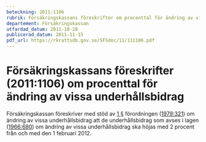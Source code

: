 ```yaml
---
beteckning: 2011:1106
rubrik: Försäkringskassans föreskrifter om procenttal för ändring av vissa underhållsbidrag
departement: Försäkringskassan
utfardad_datum: 2011-10-28
publicerad_datum: 2011-11-15
pdf_url: https://rkrattsdb.gov.se/SFSdoc/11/111106.pdf
---
```


# Försäkringskassans föreskrifter (2011:1106) om procenttal för ändring av vissa underhållsbidrag

Försäkringskassan föreskriver med stöd av [1 §](#1) förordningen ([1979:321](https://selex.se/eli/sfs/1979/321)) om ändring av vissa underhållsbidrag att de underhållsbidrag som avses i lagen ([1966:680](https://selex.se/eli/sfs/1966/680)) om ändring av vissa underhållsbidrag ska höjas med 2 procent från och med den 1 februari 2012.